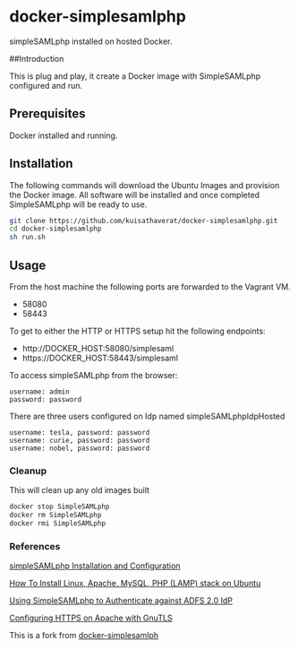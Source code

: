 # docker-simplesamlphp

simpleSAMLphp installed on hosted Docker.


##Introduction

This is plug and play, it create a Docker image with SimpleSAMLphp configured and run.

## Prerequisites

Docker installed and running.

## Installation

The following commands will download the Ubuntu Images and provision the Docker image. All software will be installed and once completed SimpleSAMLphp will be ready to use. 

``` bash
git clone https://github.com/kuisathaverat/docker-simplesamlphp.git
cd docker-simplesamlphp
sh run.sh
```

## Usage

From the host machine the following ports are forwarded to the Vagrant VM.

- 58080
- 58443

To get to either the HTTP or HTTPS setup hit the following endpoints:

  - http://DOCKER_HOST:58080/simplesaml
  - https://DOCKER_HOST:58443/simplesaml

To access simpleSAMLphp from the browser:

```
username: admin
password: password
```

There are three users configured on Idp named simpleSAMLphpIdpHosted

```
username: tesla, password: password
username: curie, password: password
username: nobel, password: password
```

### Cleanup

This will clean up any old images built

``` bash
docker stop SimpleSAMLphp
docker rm SimpleSAMLphp
docker rmi SimpleSAMLphp
```

### References

[simpleSAMLphp Installation and Configuration](https://simplesamlphp.org/docs/stable/simplesamlphp-install)

[How To Install Linux, Apache, MySQL, PHP (LAMP) stack on Ubuntu](https://www.digitalocean.com/community/tutorials/how-to-install-linux-apache-mysql-php-lamp-stack-on-ubuntu)

[Using SimpleSAMLphp to Authenticate against ADFS 2.0 IdP](https://groups.google.com/forum/#!msg/simplesamlphp/I8IiDpeKSvY/URSlh-ssXQ4J)

[Configuring HTTPS on Apache with GnuTLS](https://help.ubuntu.com/community/GnuTLS)

This is a fork from [docker-simplesamlph](https://github.com/jnyryan/docker-simplesamlph)
